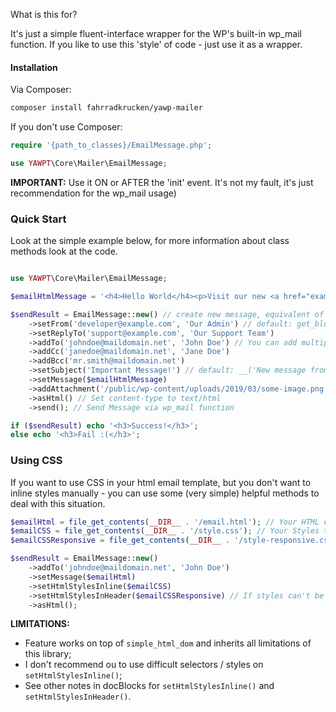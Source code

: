 What is this for?

It's just a simple fluent-interface wrapper for the WP's built-in wp_mail function.
If you like to use this 'style' of code - just use it as a wrapper.

#### Installation

Via Composer:

```bash
composer install fahrradkrucken/yawp-mailer
```

If you don't use Composer:

```php
require '{path_to_classes}/EmailMessage.php';

use YAWPT\Core\Mailer\EmailMessage;
```

**IMPORTANT:** Use it ON or AFTER the 'init' event. It's not my fault, it's just
recommendation for the wp_mail usage)

### Quick Start

Look at the simple example below, for more information about class methods look at the code.

```php

use YAWPT\Core\Mailer\EmailMessage;

$emailHtmlMessage = '<h4>Hello World</h4><p>Visit our new <a href="example.com">WebSite</a></p>';

$sendResult = EmailMessage::new() // create new message, equivalent of '$message = new EmailMessage();'
    ->setFrom('developer@example.com', 'Our Admin') // default: get_bloginfo('admin_email')
    ->setReplyTo('support@example.com', 'Our Support Team')
    ->addTo('johndoe@maildomain.net', 'John Doe') // You can add multiple recipients
    ->addCc('janedoe@maildomain.net', 'Jane Doe')
    ->addBcc('mr.smith@maildomain.net')
    ->setSubject('Important Message!') // default: __('New message from ' . get_bloginfo('name'))
    ->setMessage($emailHtmlMessage)
    ->addAttachment('/public/wp-content/uploads/2019/03/some-image.png') // File path, WP Attachment ID or WP Attachment object (WP_Post)
    ->asHtml() // Set content-type to text/html
    ->send(); // Send Message via wp_mail function

if ($sendResult) echo '<h3>Success!</h3>';
else echo '<h3>Fail :(</h3>';
```  

### Using CSS

If you want to use CSS in your html email template, but you don't want to inline styles 
manually - you can use some (very simple) helpful methods to deal with this situation.

```php
$emailHtml = file_get_contents(__DIR__ . '/email.html'); // Your HTML email template
$emailCSS = file_get_contents(__DIR__ . '/style.css'); // Your Styles to inline inside HTML
$emailCSSResponsive = file_get_contents(__DIR__ . '/style-responsive.css'); // Your styles that can't be inlined 

$sendResult = EmailMessage::new()
    ->addTo('johndoe@maildomain.net', 'John Doe')
    ->setMessage($emailHtml)
    ->setHtmlStylesInline($emailCSS) 
    ->setHtmlStylesInHeader($emailCSSResponsive) // If styles can't be inlined - use this method
    ->asHtml();
```

**LIMITATIONS:** 
* Feature works on top of `simple_html_dom` and inherits all limitations of this library;
* I don't recommend ou to use difficult selectors / styles on `setHtmlStylesInline()`;
* See other notes in docBlocks for `setHtmlStylesInline()` and `setHtmlStylesInHeader()`.